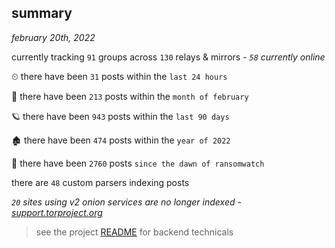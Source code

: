 
## summary
_february 20th, 2022_

currently tracking `91` groups across `130` relays & mirrors - _`58` currently online_

⏲ there have been `31` posts within the `last 24 hours`

🦈 there have been `213` posts within the `month of february`

🪐 there have been `943` posts within the `last 90 days`

🏚 there have been `474` posts within the `year of 2022`

🦕 there have been `2760` posts `since the dawn of ransomwatch`

there are `48` custom parsers indexing posts

_`20` sites using v2 onion services are no longer indexed - [support.torproject.org](https://support.torproject.org/onionservices/v2-deprecation/)_

> see the project [README](https://github.com/thetanz/ransomwatch#ransomwatch--) for backend technicals
